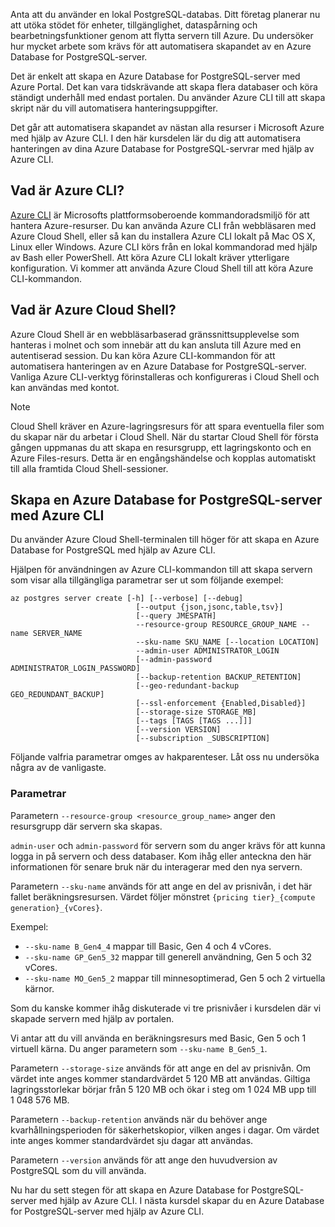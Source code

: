 Anta att du använder en lokal PostgreSQL-databas. Ditt företag planerar nu att utöka stödet för enheter, tillgänglighet, dataspårning och bearbetningsfunktioner genom att flytta servern till Azure. Du undersöker hur mycket arbete som krävs för att automatisera skapandet av en Azure Database for PostgreSQL-server.

Det är enkelt att skapa en Azure Database for PostgreSQL-server med Azure Portal. Det kan vara tidskrävande att skapa flera databaser och köra ständigt underhåll med endast portalen. Du använder Azure CLI till att skapa skript när du vill automatisera hanteringsuppgifter.

Det går att automatisera skapandet av nästan alla resurser i Microsoft Azure med hjälp av Azure CLI. I den här kursdelen lär du dig att automatisera hanteringen av dina Azure Database for PostgreSQL-servrar med hjälp av Azure CLI.

## <a name="what-is-the-azure-cli"></a>Vad är Azure CLI?

[Azure CLI](https://docs.microsoft.com/cli/azure/) är Microsofts plattformsoberoende kommandoradsmiljö för att hantera Azure-resurser. Du kan använda Azure CLI från webbläsaren med Azure Cloud Shell, eller så kan du installera Azure CLI lokalt på Mac OS X, Linux eller Windows. Azure CLI körs från en lokal kommandorad med hjälp av Bash eller PowerShell. Att köra Azure CLI lokalt kräver ytterligare konfiguration. Vi kommer att använda Azure Cloud Shell till att köra Azure CLI-kommandon.

## <a name="what-is-azure-cloud-shell"></a>Vad är Azure Cloud Shell?

Azure Cloud Shell är en webbläsarbaserad gränssnittsupplevelse som hanteras i molnet och som innebär att du kan ansluta till Azure med en autentiserad session. Du kan köra Azure CLI-kommandon för att automatisera hanteringen av en Azure Database for PostgreSQL-server. Vanliga Azure CLI-verktyg förinstalleras och konfigureras i Cloud Shell och kan användas med kontot.

> [!NOTE]
> Cloud Shell kräver en Azure-lagringsresurs för att spara eventuella filer som du skapar när du arbetar i Cloud Shell. När du startar Cloud Shell för första gången uppmanas du att skapa en resursgrupp, ett lagringskonto och en Azure Files-resurs. Detta är en engångshändelse och kopplas automatiskt till alla framtida Cloud Shell-sessioner.

## <a name="create-an-azure-database-for-postgresql-server-using-the-azure-cli"></a>Skapa en Azure Database for PostgreSQL-server med Azure CLI

Du använder Azure Cloud Shell-terminalen till höger för att skapa en Azure Database for PostgreSQL med hjälp av Azure CLI.

Hjälpen för användningen av Azure CLI-kommandon till att skapa servern som visar alla tillgängliga parametrar ser ut som följande exempel:

```azurecli
az postgres server create [-h] [--verbose] [--debug]
                            [--output {json,jsonc,table,tsv}]
                            [--query JMESPATH]
                            --resource-group RESOURCE_GROUP_NAME --name SERVER_NAME
                            --sku-name SKU_NAME [--location LOCATION]
                            --admin-user ADMINISTRATOR_LOGIN
                            [--admin-password ADMINISTRATOR_LOGIN_PASSWORD]
                            [--backup-retention BACKUP_RETENTION]
                            [--geo-redundant-backup GEO_REDUNDANT_BACKUP]
                            [--ssl-enforcement {Enabled,Disabled}]
                            [--storage-size STORAGE_MB]
                            [--tags [TAGS [TAGS ...]]]
                            [--version VERSION]
                            [--subscription _SUBSCRIPTION]

```

Följande valfria parametrar omges av hakparenteser. Låt oss nu undersöka några av de vanligaste.

### <a name="parameters"></a>Parametrar

Parametern `--resource-group <resource_group_name>` anger den resursgrupp där servern ska skapas.

`admin-user` och `admin-password` för servern som du anger krävs för att kunna logga in på servern och dess databaser. Kom ihåg eller anteckna den här informationen för senare bruk när du interagerar med den nya servern.

Parametern `--sku-name` används för att ange en del av prisnivån, i det här fallet beräkningsresursen. Värdet följer mönstret `{pricing tier}_{compute generation}_{vCores}`.

Exempel:

- `--sku-name B_Gen4_4` mappar till Basic, Gen 4 och 4 vCores.
- `--sku-name GP_Gen5_32` mappar till generell användning, Gen 5 och 32 vCores.
- `--sku-name MO_Gen5_2` mappar till minnesoptimerad, Gen 5 och 2 virtuella kärnor.

Som du kanske kommer ihåg diskuterade vi tre prisnivåer i kursdelen där vi skapade servern med hjälp av portalen.

Vi antar att du vill använda en beräkningsresurs med Basic, Gen 5 och 1 virtuell kärna. Du anger parametern som `--sku-name B_Gen5_1`.

Parametern `--storage-size` används för att ange en del av prisnivån. Om värdet inte anges kommer standardvärdet 5 120 MB att användas. Giltiga lagringsstorlekar börjar från 5 120 MB och ökar i steg om 1 024 MB upp till 1 048 576 MB.

Parametern `--backup-retention` används när du behöver ange kvarhållningsperioden för säkerhetskopior, vilken anges i dagar. Om värdet inte anges kommer standardvärdet sju dagar att användas.

Parametern `--version` används för att ange den huvudversion av PostgreSQL som du vill använda.

Nu har du sett stegen för att skapa en Azure Database for PostgreSQL-server med hjälp av Azure CLI. I nästa kursdel skapar du en Azure Database for PostgreSQL-server med hjälp av Azure CLI.
